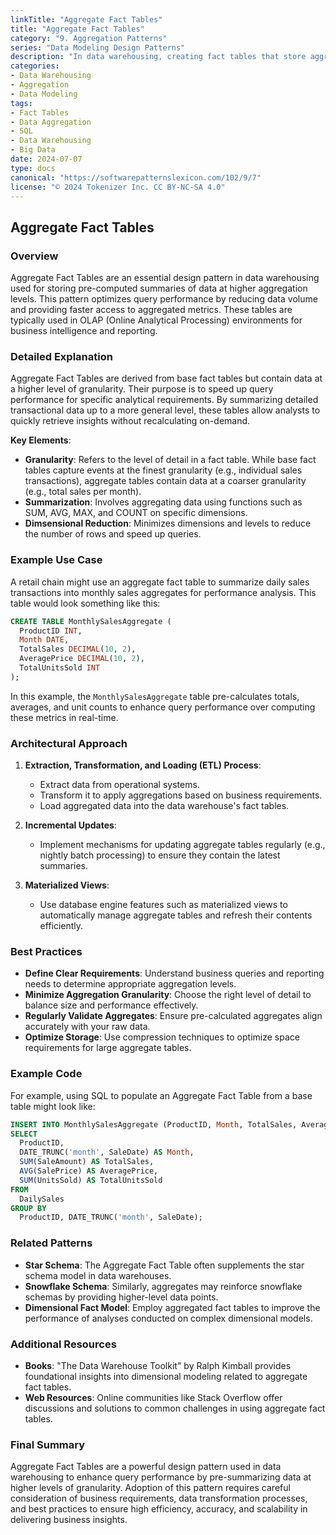 ```yaml
---
linkTitle: "Aggregate Fact Tables"
title: "Aggregate Fact Tables"
category: "9. Aggregation Patterns"
series: "Data Modeling Design Patterns"
description: "In data warehousing, creating fact tables that store aggregated data at higher levels of granularity."
categories:
- Data Warehousing
- Aggregation
- Data Modeling
tags:
- Fact Tables
- Data Aggregation
- SQL
- Data Warehousing
- Big Data
date: 2024-07-07
type: docs
canonical: "https://softwarepatternslexicon.com/102/9/7"
license: "© 2024 Tokenizer Inc. CC BY-NC-SA 4.0"
---
```


## Aggregate Fact Tables

### Overview

Aggregate Fact Tables are an essential design pattern in data warehousing used for storing pre-computed summaries of data at higher aggregation levels. This pattern optimizes query performance by reducing data volume and providing faster access to aggregated metrics. These tables are typically used in OLAP (Online Analytical Processing) environments for business intelligence and reporting.

### Detailed Explanation

Aggregate Fact Tables are derived from base fact tables but contain data at a higher level of granularity. Their purpose is to speed up query performance for specific analytical requirements. By summarizing detailed transactional data up to a more general level, these tables allow analysts to quickly retrieve insights without recalculating on-demand.

**Key Elements**:
- **Granularity**: Refers to the level of detail in a fact table. While base fact tables capture events at the finest granularity (e.g., individual sales transactions), aggregate tables contain data at a coarser granularity (e.g., total sales per month).
- **Summarization**: Involves aggregating data using functions such as SUM, AVG, MAX, and COUNT on specific dimensions.
- **Dimsensional Reduction**: Minimizes dimensions and levels to reduce the number of rows and speed up queries.

### Example Use Case

A retail chain might use an aggregate fact table to summarize daily sales transactions into monthly sales aggregates for performance analysis. This table would look something like this:

```sql
CREATE TABLE MonthlySalesAggregate (
  ProductID INT,
  Month DATE,
  TotalSales DECIMAL(10, 2),
  AveragePrice DECIMAL(10, 2),
  TotalUnitsSold INT
);
```

In this example, the `MonthlySalesAggregate` table pre-calculates totals, averages, and unit counts to enhance query performance over computing these metrics in real-time.

### Architectural Approach

1. **Extraction, Transformation, and Loading (ETL) Process**: 
   - Extract data from operational systems.
   - Transform it to apply aggregations based on business requirements.
   - Load aggregated data into the data warehouse's fact tables.

2. **Incremental Updates**: 
   - Implement mechanisms for updating aggregate tables regularly (e.g., nightly batch processing) to ensure they contain the latest summaries.

3. **Materialized Views**: 
   - Use database engine features such as materialized views to automatically manage aggregate tables and refresh their contents efficiently.

### Best Practices

- **Define Clear Requirements**: Understand business queries and reporting needs to determine appropriate aggregation levels.
- **Minimize Aggregation Granularity**: Choose the right level of detail to balance size and performance effectively.
- **Regularly Validate Aggregates**: Ensure pre-calculated aggregates align accurately with your raw data.
- **Optimize Storage**: Use compression techniques to optimize space requirements for large aggregate tables.

### Example Code

For example, using SQL to populate an Aggregate Fact Table from a base table might look like:

```sql
INSERT INTO MonthlySalesAggregate (ProductID, Month, TotalSales, AveragePrice, TotalUnitsSold)
SELECT 
  ProductID,
  DATE_TRUNC('month', SaleDate) AS Month,
  SUM(SaleAmount) AS TotalSales,
  AVG(SalePrice) AS AveragePrice,
  SUM(UnitsSold) AS TotalUnitsSold
FROM
  DailySales
GROUP BY
  ProductID, DATE_TRUNC('month', SaleDate);
```

### Related Patterns

- **Star Schema**: The Aggregate Fact Table often supplements the star schema model in data warehouses.
- **Snowflake Schema**: Similarly, aggregates may reinforce snowflake schemas by providing higher-level data points.
- **Dimensional Fact Model**: Employ aggregated fact tables to improve the performance of analyses conducted on complex dimensional models.

### Additional Resources

- **Books**: "The Data Warehouse Toolkit" by Ralph Kimball provides foundational insights into dimensional modeling related to aggregate fact tables.
- **Web Resources**: Online communities like Stack Overflow offer discussions and solutions to common challenges in using aggregate fact tables.

### Final Summary

Aggregate Fact Tables are a powerful design pattern used in data warehousing to enhance query performance by pre-summarizing data at higher levels of granularity. Adoption of this pattern requires careful consideration of business requirements, data transformation processes, and best practices to ensure high efficiency, accuracy, and scalability in delivering business insights.
